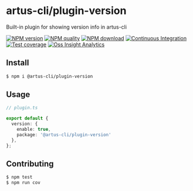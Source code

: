 # artus-cli/plugin-version

Built-in plugin for showing version info in artus-cli

[![NPM version](https://img.shields.io/npm/v/@artus-cli/plugin-version.svg?style=flat-square)](https://npmjs.org/package/@artus-cli/plugin-version)
[![NPM quality](https://img.shields.io/npms-io/final-score/@artus-cli/plugin-version.svg?style=flat-square)](https://npmjs.org/package/@artus-cli/plugin-version)
[![NPM download](https://img.shields.io/npm/dm/@artus-cli/plugin-version.svg?style=flat-square)](https://npmjs.org/package/@artus-cli/plugin-version)
[![Continuous Integration](https://github.com/artus-cli/plugin-version/actions/workflows/ci.yml/badge.svg)](https://github.com/artus-cli/plugin-version/actions/workflows/ci.yml)
[![Test coverage](https://img.shields.io/codecov/c/github/artus-cli/plugin-version.svg?style=flat-square)](https://codecov.io/gh/artus-cli/plugin-version)
[![Oss Insight Analytics](https://img.shields.io/badge/OssInsight-artus--cli%2Fartus--cli-blue.svg?style=flat-square)](https://ossinsight.io/analyze/artus-cli/plugin-version)

## Install

```sh
$ npm i @artus-cli/plugin-version
```

## Usage

```typescript
// plugin.ts

export default {
  version: {
    enable: true,
    package: '@artus-cli/plugin-version'
  },
};
```

## Contributing

```sh
$ npm test
$ npm run cov
```
